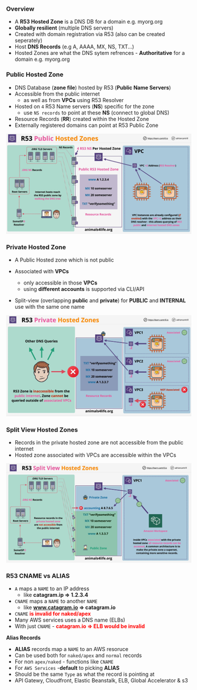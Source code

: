 ### Overview
- A **R53 Hosted Zone** is a DNS DB for a domain e.g. myorg.org
- **Globally resilient** (multiple DNS servers)
- Created with domain registration via R53 (also can be created seperately)
- Host **DNS Records** (e.g A, AAAA, MX, NS, TXT...)
- Hosted Zones are what the DNS sytem refrences - **Authoritative** for a domain e.g. myorg.org

### Public Hosted Zone
- DNS Database (**zone file**) hosted by R53 (**Public Name Servers**)
- Accessible from the public internet
  - as well as from **VPCs** using R53 Resolver
- Hosted on `4` R53 Name servers (**NS**) specific for the zone
  - use `NS records` to point at these **NS** (connect to global DNS)
- Resource Records (**RR**) created within the Hosted Zone
- Externally registered domains can point at R53 Public Zone

![public-hosted-zone](public-hosted-zone.png)

### Private Hosted Zone
- A Public Hosted zone which is not public
- Associated with **VPCs**
    - only  accessible in those **VPCs**
    - using **different accounts** is supported via CLI/API

- Split-view (overlapping **public** and **private**) for **PUBLIC** and **INTERNAL** use with the same one name

![private-hosted-zone](private-hosted-zone.png)

### Split View Hosted Zones
- Records in the private hosted zone are not accessible from the public internet
- Hosted zone associated with VPCs are accessible within the VPCs

![split-view-hosted-zone](split-view-hosted-zone.png)

### R53 CNAME vs ALIAS
- `A` maps a `NAME` to an IP address
    - like **catagram.ip => 1.2.3.4**
- `CNAME` maps a `NAME` to another `NAME`
    - like **www.catagram.io => catagram.io**
- `CNAME` <span style="color:red;font-weight:bold">is invalid for naked/apex</span>
- Many AWS services uses a DNS name (ELBs)
- With just `CNAME` - <span style="color:red;font-weight:bold">catagram.io => ELB would be invalid</span>

**Alias Records**

- **ALIAS** records map a `NAME` to an AWS resoruce
- Can be used both for `naked/apex` and `normal` records
- For non `apex/naked` - functions like `CNAME`
- For `AWS Services` -**default** to picking **ALIAS**
- Should be the same `Type` as what the record is pointing at
- API Gatewy, Cloudfront, Elastic Beanstalk, ELB, Global Accelerator & s3

